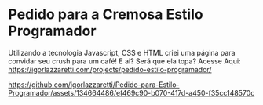 # Pedido para a Cremosa Estilo Programador
 Utilizando a tecnologia Javascript, CSS e HTML criei uma página para convidar seu crush para um café! 
 E ai? Será que ela topa?
 Acesse Aqui: https://igorlazzaretti.com/projects/pedido-estilo-programador/
 


https://github.com/igorlazzaretti/Pedido-para-Estilo-Programador/assets/134664486/ef469c90-b070-417d-a450-f35cc148570c


